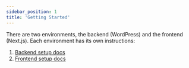 ```yaml
---
sidebar_position: 1
title: 'Getting Started'
---
```


There are two environments, the backend (WordPress) and the frontend (Next.js). Each environment has its own instructions:

1. [Backend setup docs](/docs/backend/index)
2. [Frontend setup docs](/docs/frontend/index)

